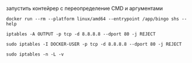 запустить контейрер с переопределение CMD и аргументами

```docker run --rm --platform linux/amd64 --entrypoint /app/bingo shs --help```

```iptables -A OUTPUT -p tcp -d 8.8.8.8 --dport 80 -j REJECT```

```sudo iptables -I DOCKER-USER -p tcp -d 8.8.8.8 --dport 80 -j REJECT```

```sudo iptables -n -L -v```